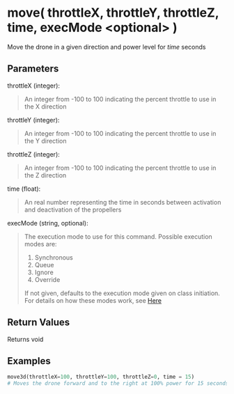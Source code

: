 # move( throttleX, throttleY, throttleZ, time, execMode \<optional> )

Move the drone in a given direction and power level for *time* seconds

## Parameters

throttleX (integer):  
> An integer from -100 to 100 indicating the percent throttle to use in the X direction

throttleY (integer):  
> An integer from -100 to 100 indicating the percent throttle to use in the Y direction

throttleZ (integer):  
> An integer from -100 to 100 indicating the percent throttle to use in the Z direction

time (float):  
> An real number representing the time in seconds between activation and deactivation of the propellers

execMode (string, optional):
> The execution mode to use for this command. Possible execution modes are:
>
> 1. Synchronous
> 1. Queue
> 1. Ignore
> 1. Override
>
> If not given, defaults to the execution mode given on class initiation.  
> For details on how these modes work, see [Here](../executionModes.md)

## Return Values

Returns void

## Examples

```py
move3d(throttleX=100, throttleY=100, throttleZ=0, time = 15)
# Moves the drone forward and to the right at 100% power for 15 seconds
```
